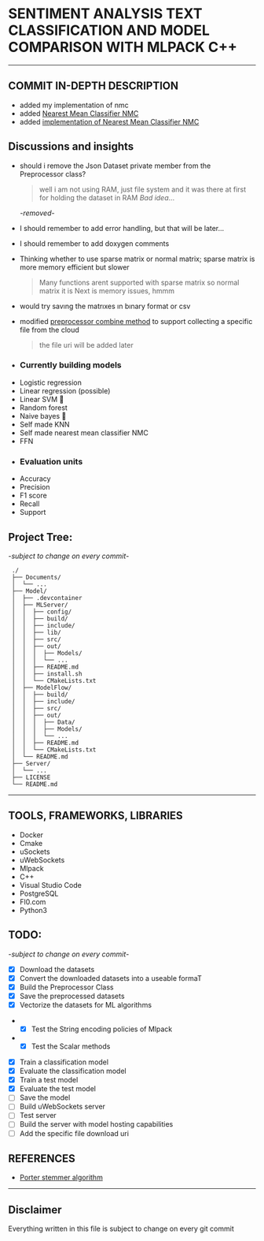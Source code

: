 # SENTIMENT ANALYSIS TEXT CLASSIFICATION AND MODEL COMPARISON WITH MLPACK C++

---

## COMMIT IN-DEPTH DESCRIPTION

- added my implementation of nmc
- added [Nearest Mean Classifier NMC](./Model/ModelFlow/include/mein_nmc.hpp)
- added [implementation of Nearest Mean Classifier NMC](./Model/ModelFlow/src/mein_nmc.cpp)


## Discussions and insights

- should i remove the Json Dataset private member from the Preprocessor class?
  > well i am not using RAM, just file system and it was there at first for holding the dataset in RAM _Bad idea_...

  _-removed-_
- I should remember to add error handling, but that will be later...
- I should remember to add doxygen comments
- Thinking whether to use sparse matrix or normal matrix; sparse matrix is more memory efficient but slower
  > Many functions arent supported with sparse matrix so normal matrix it is
  > Next is memory issues, hmmm
- would try savıng the matrıxes ın bınary format or csv
- modified [preprocessor combine method](./Model/ModelFlow/include/Preprocessing.hpp) to support collecting a specific file from the cloud
  > the file uri will be added later

- ### Currently building models

* Logistic regression
* Linear regression (possible)
* Linear SVM 🚫
* Random forest
* Naive bayes 🚫
* Self made KNN
* Self made nearest mean classifier NMC
* FFN

- ### Evaluation units
- Accuracy
- Precision
- F1 score
- Recall
- Support

## Project Tree:

-_subject to change on every commit_-

```
 ./
 ├── Documents/
 │  └── ...
 ├── Model/
 │  ├── .devcontainer
 │  ├── MLServer/
 │  │  ├── config/
 │  │  ├── build/
 │  │  ├── include/
 │  │  ├── lib/
 │  │  ├── src/
 │  │  ├── out/
 │  │  │  ├── Models/
 │  │  │  └── ...
 │  │  ├── README.md
 │  │  ├── install.sh
 │  │  └── CMakeLists.txt
 │  ├── ModelFlow/
 │  │  ├── build/
 │  │  ├── include/
 │  │  ├── src/
 │  │  ├── out/
 │  │  │  ├── Data/
 │  │  │  ├── Models/
 │  │  │  └── ...
 │  │  ├── README.md
 │  │  └── CMakeLists.txt
 │  └── README.md
 ├── Server/
 │  └── ...
 ├── LICENSE
 └── README.md
```

---

## TOOLS, FRAMEWORKS, LIBRARIES

- Docker
- Cmake
- uSockets
- uWebSockets
- Mlpack
- C++
- Visual Studio Code
- PostgreSQL
- Fl0.com
- Python3

## TODO:

-_subject to change on every commit_-

- [x] Download the datasets
- [x] Convert the downloaded datasets into a useable formaT
- [x] Build the Preprocessor Class
- [x] Save the preprocessed datasets
- [x] Vectorize the datasets for ML algorithms
- - [x] Test the String encoding policies of Mlpack
- - [x] Test the Scalar methods
- [x] Train a classification model
- [x] Evaluate the classification model
- [x] Train a test model
- [x] Evaluate the test model
- [ ] Save the model
- [ ] Build uWebSockets server
- [ ] Test server
- [ ] Build the server with model hosting capabilities
- [ ] Add the specific file download uri

## REFERENCES

- [Porter stemmer algorithm](https://tartarus.org/martin/PorterStemmer/)

---

## Disclaimer

Everything written in this file is subject to change on every git commit
